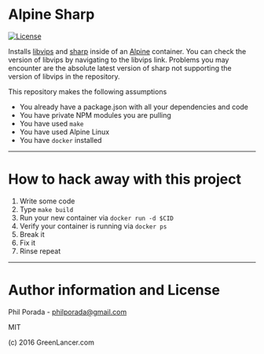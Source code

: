 # Alpine Sharp
[![License](https://img.shields.io/badge/license-MIT-brightgreen.svg)](LICENSE)

Installs [libvips](https://pkgs.alpinelinux.org/packages?name=vips*&branch=&repo=&arch=&maintainer=) and [sharp](https://github.com/lovell/sharp) inside of an [Alpine](https://alpinelinux.org/) container. You can check the version of libvips by navigating to the libvips link. Problems you may encounter are the absolute latest version of sharp not supporting the version of libvips in the repository.

This repository makes the following assumptions

* You already have a package.json with all your dependencies and code
* You have private NPM modules you are pulling
* You have used `make`
* You have used Alpine Linux
* You have `docker` installed

- - - -
# How to hack away with this project

1. Write some code
1. Type `make build`
1. Run your new container via `docker run -d $CID`
1. Verify your container is running via `docker ps`
1. Break it
1. Fix it
1. Rinse repeat

- - - -
# Author information and License

Phil Porada - philporada@gmail.com

MIT

(c) 2016 GreenLancer.com
